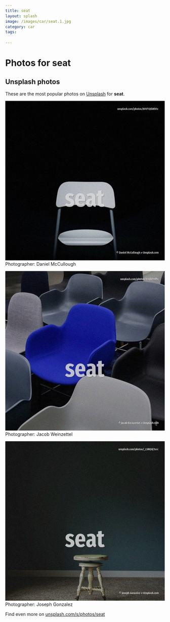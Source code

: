 ```yaml
---
title: seat
layout: splash
image: /images/car/seat.1.jpg
category: car
tags:

---
```

# Photos for seat
 
## Unsplash photos
These are the most popular photos on [Unsplash](https://unsplash.com) for **seat**.
 
![seat](/images/car/seat.1.jpg)
Photographer:  Daniel McCullough
 
![seat](/images/car/seat.2.jpg)
Photographer:  Jacob Weinzettel
 
![seat](/images/car/seat.3.jpg)
Photographer:  Joseph Gonzalez
 
Find even more on [unsplash.com/s/photos/seat](https://unsplash.com/s/photos/seat)
 

